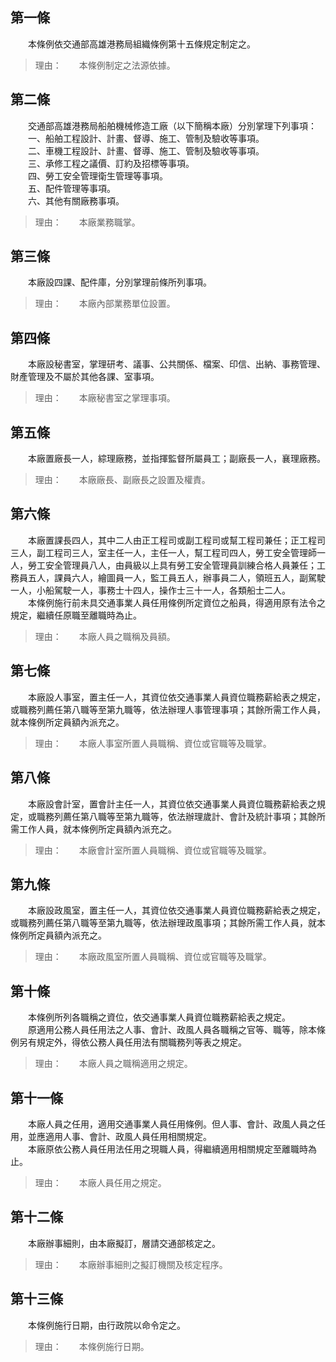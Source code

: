 第一條 
-------
　　本條例依交通部高雄港務局組織條例第十五條規定制定之。  
> 理由：　　本條例制定之法源依據。



第二條 
-------
　　交通部高雄港務局船舶機械修造工廠（以下簡稱本廠）分別掌理下列事項：  
　　一、船舶工程設計、計畫、督導、施工、管制及驗收等事項。  
　　二、車機工程設計、計畫、督導、施工、管制及驗收等事項。  
　　三、承修工程之議價、訂約及招標等事項。  
　　四、勞工安全管理衛生管理等事項。  
　　五、配件管理等事項。  
　　六、其他有關廠務事項。  
> 理由：　　本廠業務職掌。



第三條 
-------
　　本廠設四課、配件庫，分別掌理前條所列事項。  
> 理由：　　本廠內部業務單位設置。



第四條 
-------
　　本廠設秘書室，掌理研考、議事、公共關係、檔案、印信、出納、事務管理、財產管理及不屬於其他各課、室事項。  
> 理由：　　本廠秘書室之掌理事項。



第五條 
-------
　　本廠置廠長一人，綜理廠務，並指揮監督所屬員工；副廠長一人，襄理廠務。  
> 理由：　　本廠廠長、副廠長之設置及權責。



第六條 
-------
　　本廠置課長四人，其中二人由正工程司或副工程司或幫工程司兼任；正工程司三人，副工程司三人，室主任一人，主任一人，幫工程司四人，勞工安全管理師一人，勞工安全管理員八人，由員級以上具有勞工安全管理員訓練合格人員兼任；工務員五人，課員六人，繪圖員一人，監工員五人，辦事員二人，領班五人，副駕駛一人，小船駕駛一人，事務士十四人，操作士三十一人，各類船士二人。  
　　本條例施行前未具交通事業人員任用條例所定資位之船員，得適用原有法令之規定，繼續任原職至離職時為止。  
> 理由：　　本廠人員之職稱及員額。



第七條 
-------
　　本廠設人事室，置主任一人，其資位依交通事業人員資位職務薪給表之規定，或職務列薦任第八職等至第九職等，依法辦理人事管理事項；其餘所需工作人員，就本條例所定員額內派充之。  
> 理由：　　本廠人事室所置人員職稱、資位或官職等及職掌。



第八條 
-------
　　本廠設會計室，置會計主任一人，其資位依交通事業人員資位職務薪給表之規定，或職務列薦任第八職等至第九職等，依法辦理歲計、會計及統計事項；其餘所需工作人員，就本條例所定員額內派充之。  
> 理由：　　本廠會計室所置人員職稱、資位或官職等及職掌。



第九條 
-------
　　本廠設政風室，置主任一人，其資位依交通事業人員資位職務薪給表之規定，或職務列薦任第八職等至第九職等，依法辦理政風事項；其餘所需工作人員，就本條例所定員額內派充之。  
> 理由：　　本廠政風室所置人員職稱、資位或官職等及職掌。



第十條 
-------
　　本條例所列各職稱之資位，依交通事業人員資位職務薪給表之規定。  
　　原適用公務人員任用法之人事、會計、政風人員各職稱之官等、職等，除本條例另有規定外，得依公務人員任用法有關職務列等表之規定。  
> 理由：　　本廠人員之職稱適用之規定。



第十一條 
---------
　　本廠人員之任用，適用交通事業人員任用條例。但人事、會計、政風人員之任用，並應適用人事、會計、政風人員任用相關規定。  
　　本廠原依公務人員任用法任用之現職人員，得繼續適用相關規定至離職時為止。  
> 理由：　　本廠人員任用之規定。



第十二條 
---------
　　本廠辦事細則，由本廠擬訂，層請交通部核定之。  
> 理由：　　本廠辦事細則之擬訂機關及核定程序。



第十三條 
---------
　　本條例施行日期，由行政院以命令定之。  
> 理由：　　本條例施行日期。